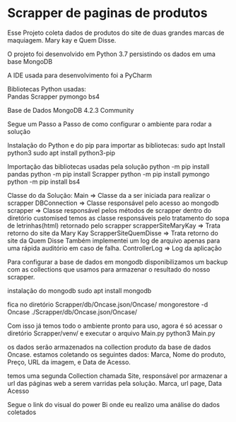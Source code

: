 # Scrapper de paginas de produtos

Esse Projeto coleta dados de produtos do site de duas grandes marcas de maquiagem.
Mary kay e Quem Disse.

O projeto foi desenvolvido em Python 3.7 persistindo os dados em uma base MongoDB

A  IDE usada para desenvolvimento foi a PyCharm

Bibliotecas Python usadas:  
Pandas
Scrapper
pymongo
bs4

Base de Dados MongoDB 4.2.3 Community


Segue um Passo a Passo de como configurar o ambiente para rodar a solução

Instalação do Python e do pip para importar as bibliotecas:
	sudo apt Install python3
	sudo apt install python3-pip

Importação das bibliotecas usadas pela solução
python -m pip install pandas
python -m pip install  Scrapper
python -m pip install pymongo
python -m pip install bs4


Classe do da Solução:
	Main ⇒ Classe da a ser iniciada para realizar o scrapper
	DBConnection ⇒ Classe responsável pelo acesso ao mongodb
scrapper ⇒ Classe responsável pelos métodos de scrapper
dentro do diretório customised temos as classe responsáveis pelo tratamento do sopa de letrinhas(html) retornado pelo scrapper
	scrapperSiteMaryKay ⇒ Trata retorno do site da Mary Kay
	ScrapperSiteQuemDisse ⇒ Trata retorno do site da Quem Disse
Também implementei um log de arquivo apenas para uma rápida auditório em caso de falha.
	ControllerLog ⇒ Log da aplicação


Para configurar a base de dados em mongodb disponibilizamos um backup com as collections que usamos para armazenar o resultado do nosso scrapper.

instalação do mongodb
	sudo apt install mongodb

fica no diretório Scrapper/db/Oncase.json/Oncase/
	mongorestore -d Oncase ./Scrapper/db/Oncase.json/Oncase/

Com isso já temos todo o ambiente pronto para uso, agora é só acessar o diretório Scrapper/venv/ e executar o arquivo Main.py
python3 Main.py

os dados serão armazenados na collection produto da base de dados Oncase. estamos coletando os seguintes dados:
Marca, Nome do produto, Preço, URL da imagem, e Data de Acesso.

temos uma segunda Collection chamada Site, responsável por armazenar a url das páginas web a serem varridas pela solução.
	Marca, url page, Data Acesso


Segue o link do visual do power Bi onde eu realizo uma análise do dados coletados

